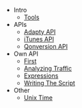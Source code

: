 
* Intro
  * [Tools](page/Tools.md)
* APIs
  * [Adapty API](page/Adapty.md)
  * [iTunes API](page/iTunes.md)
  * [Qonversion API](page/Qonversion.md)
* Own API
  * [First](OwnAPI/MakingScripts.md)
  * [Analyzing Traffic](OwnAPI/AnalyzingTraffic.md)
  * [Expressions](OwnAPI/Expressions.md)
  * [Writing The Script](OwnAPI/WritingTheScript.md)
* Other
  * [Unix Time](page/unixTime.md)

